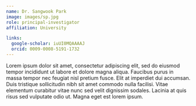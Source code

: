 ```yaml
---
name: Dr. Sangwook Park
image: images/sp.jpg
role: principal-investigator
affiliation: University

links:
  google-scholar: iuUI0MQAAAAJ
  orcid: 0009-0008-5191-1732
---
```


Lorem ipsum dolor sit amet, consectetur adipiscing elit, sed do eiusmod tempor incididunt ut labore et dolore magna aliqua.
Faucibus purus in massa tempor nec feugiat nisl pretium fusce.
Elit at imperdiet dui accumsan.
Duis tristique sollicitudin nibh sit amet commodo nulla facilisi.
Vitae elementum curabitur vitae nunc sed velit dignissim sodales.
Lacinia at quis risus sed vulputate odio ut.
Magna eget est lorem ipsum.
